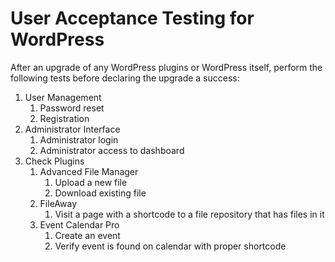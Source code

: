 # User Acceptance Testing for WordPress

After an upgrade of any WordPress plugins or WordPress itself, perform the following tests before declaring the upgrade a success:

1.  User Management
    1. Password reset
    1. Registration
1.  Administrator Interface
    1. Administrator login
    1. Administrator access to dashboard
1.  Check Plugins
    1. Advanced File Manager
       1. Upload a new file
       1. Download existing file
    1. FileAway
       1. Visit a page with a shortcode to a file repository that has files in it
    1. Event Calendar Pro
       1. Create an event
       2. Verify event is found on calendar with proper shortcode
